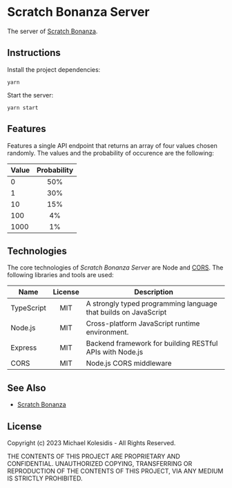 # Scratch Bonanza Server

The server of [Scratch Bonanza](https://github.com/michaelkolesidis/scratch-bonanza).

## Instructions

Install the project dependencies:

```
yarn
```

Start the server:

```
yarn start
```

## Features

Features a single API endpoint that returns an array of four values chosen randomly. The values and the probability of occurence are the following:

| Value | Probability |
| ----- | :---------: |
| 0     |     50%     |
| 1     |     30%     |
| 10    |     15%     |
| 100   |     4%      |
| 1000  |     1%      |

## Technologies

The core technologies of _Scratch Bonanza Server_ are Node and [CORS](https://en.wikipedia.org/wiki/Cross-origin_resource_sharing). The following libraries and tools are used:

| Name       | License | Description                                                     |
| ---------- | :-----: | --------------------------------------------------------------- |
| TypeScript |   MIT   | A strongly typed programming language that builds on JavaScript |
| Node.js    |   MIT   | Cross-platform JavaScript runtime environment.                  |
| Express    |   MIT   | Backend framework for building RESTful APIs with Node.js        |
| CORS       |   MIT   | Node.js CORS middleware                                         |

## See Also

- [Scratch Bonanza](https://github.com/michaelkolesidis/scratch-bonanza)

## License

Copyright (c) 2023 Michael Kolesidis - All Rights Reserved.

THE CONTENTS OF THIS PROJECT ARE PROPRIETARY AND CONFIDENTIAL.
UNAUTHORIZED COPYING, TRANSFERRING OR REPRODUCTION OF THE CONTENTS OF THIS PROJECT, VIA ANY MEDIUM IS STRICTLY PROHIBITED.
